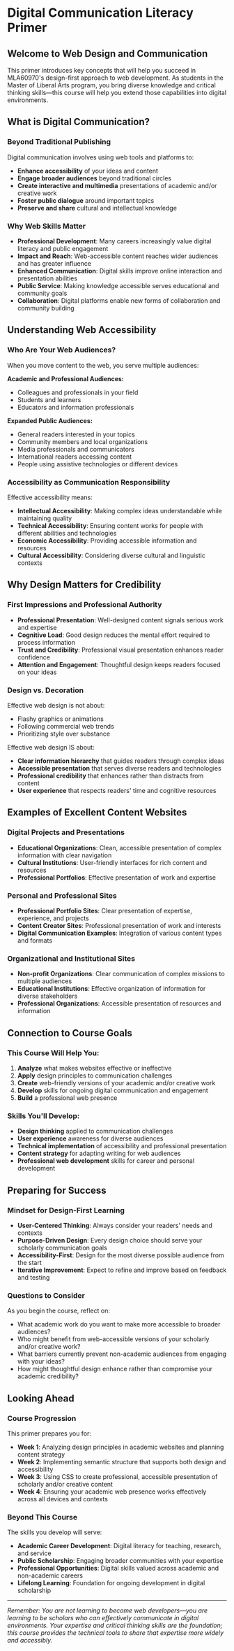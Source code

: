 # Digital Communication Literacy Primer

## Welcome to Web Design and Communication

This primer introduces key concepts that will help you succeed in MLA60970's design-first approach to web development. As students in the Master of Liberal Arts program, you bring diverse knowledge and critical thinking skills—this course will help you extend those capabilities into digital environments.

## What is Digital Communication?

### Beyond Traditional Publishing
Digital communication involves using web tools and platforms to:
- **Enhance accessibility** of your ideas and content
- **Engage broader audiences** beyond traditional circles
- **Create interactive and multimedia** presentations of academic and/or creative work
- **Foster public dialogue** around important topics
- **Preserve and share** cultural and intellectual knowledge

### Why Web Skills Matter
- **Professional Development**: Many careers increasingly value digital literacy and public engagement
- **Impact and Reach**: Web-accessible content reaches wider audiences and has greater influence
- **Enhanced Communication**: Digital skills improve online interaction and presentation abilities
- **Public Service**: Making knowledge accessible serves educational and community goals
- **Collaboration**: Digital platforms enable new forms of collaboration and community building

## Understanding Web Accessibility

### Who Are Your Web Audiences?
When you move content to the web, you serve multiple audiences:

**Academic and Professional Audiences:**
- Colleagues and professionals in your field
- Students and learners
- Educators and information professionals

**Expanded Public Audiences:**
- General readers interested in your topics
- Community members and local organizations
- Media professionals and communicators
- International readers accessing content
- People using assistive technologies or different devices

### Accessibility as Communication Responsibility
Effective accessibility means:
- **Intellectual Accessibility**: Making complex ideas understandable while maintaining quality
- **Technical Accessibility**: Ensuring content works for people with different abilities and technologies
- **Economic Accessibility**: Providing accessible information and resources
- **Cultural Accessibility**: Considering diverse cultural and linguistic contexts

## Why Design Matters for Credibility

### First Impressions and Professional Authority
- **Professional Presentation**: Well-designed content signals serious work and expertise
- **Cognitive Load**: Good design reduces the mental effort required to process information
- **Trust and Credibility**: Professional visual presentation enhances reader confidence
- **Attention and Engagement**: Thoughtful design keeps readers focused on your ideas

### Design vs. Decoration
Effective web design is not about:
- Flashy graphics or animations
- Following commercial web trends
- Prioritizing style over substance

Effective web design IS about:
- **Clear information hierarchy** that guides readers through complex ideas
- **Accessible presentation** that serves diverse readers and technologies
- **Professional credibility** that enhances rather than distracts from content
- **User experience** that respects readers' time and cognitive resources

## Examples of Excellent Content Websites

### Digital Projects and Presentations
- **Educational Organizations**: Clean, accessible presentation of complex information with clear navigation
- **Cultural Institutions**: User-friendly interfaces for rich content and resources
- **Professional Portfolios**: Effective presentation of work and expertise

### Personal and Professional Sites
- **Professional Portfolio Sites**: Clear presentation of expertise, experience, and projects
- **Content Creator Sites**: Professional presentation of work and interests
- **Digital Communication Examples**: Integration of various content types and formats

### Organizational and Institutional Sites
- **Non-profit Organizations**: Clear communication of complex missions to multiple audiences
- **Educational Institutions**: Effective organization of information for diverse stakeholders
- **Professional Organizations**: Accessible presentation of resources and information

## Connection to Course Goals

### This Course Will Help You:
1. **Analyze** what makes websites effective or ineffective
2. **Apply** design principles to communication challenges
3. **Create** web-friendly versions of your academic and/or creative work
4. **Develop** skills for ongoing digital communication and engagement
5. **Build** a professional web presence

### Skills You'll Develop:
- **Design thinking** applied to communication challenges
- **User experience** awareness for diverse audiences
- **Technical implementation** of accessibility and professional presentation
- **Content strategy** for adapting writing for web audiences
- **Professional web development** skills for career and personal development

## Preparing for Success

### Mindset for Design-First Learning
- **User-Centered Thinking**: Always consider your readers' needs and contexts
- **Purpose-Driven Design**: Every design choice should serve your scholarly communication goals
- **Accessibility-First**: Design for the most diverse possible audience from the start
- **Iterative Improvement**: Expect to refine and improve based on feedback and testing

### Questions to Consider
As you begin the course, reflect on:
- What academic work do you want to make more accessible to broader audiences?
- Who might benefit from web-accessible versions of your scholarly and/or creative work?
- What barriers currently prevent non-academic audiences from engaging with your ideas?
- How might thoughtful design enhance rather than compromise your academic credibility?

## Looking Ahead

### Course Progression
This primer prepares you for:
- **Week 1**: Analyzing design principles in academic websites and planning content strategy
- **Week 2**: Implementing semantic structure that supports both design and accessibility
- **Week 3**: Using CSS to create professional, accessible presentation of scholarly and/or creative content
- **Week 4**: Ensuring your academic web presence works effectively across all devices and contexts

### Beyond This Course
The skills you develop will serve:
- **Academic Career Development**: Digital literacy for teaching, research, and service
- **Public Scholarship**: Engaging broader communities with your expertise
- **Professional Opportunities**: Digital skills valued across academic and non-academic careers
- **Lifelong Learning**: Foundation for ongoing development in digital scholarship

---

*Remember: You are not learning to become web developers—you are learning to be scholars who can effectively communicate in digital environments. Your expertise and critical thinking skills are the foundation; this course provides the technical tools to share that expertise more widely and accessibly.*
